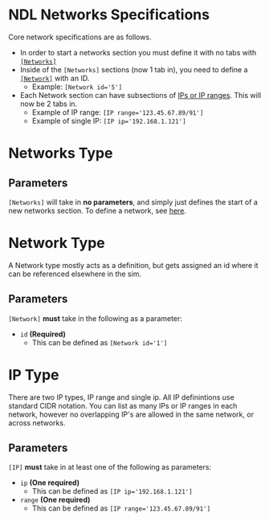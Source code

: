 # <a id="top"></a> NDL Networks Specifications

Core network specifications are as follows.

- In order to start a networks section you must define it with no tabs with [`[Networks]`](#networks-type)
- Inside of the `[Networks]` sections (now 1 tab in), you need to define a [`[Network]`](#network-type) with an ID.
  - Example: `[Network id='5']`
- Each Network section can have subsections of [IPs or IP ranges](#ip-type). This will now be 2 tabs in.
  - Example of IP range: `[IP range='123.45.67.89/91']`
  - Example of single IP: `[IP ip='192.168.1.121']`

# <a id="networks-type"></a> Networks Type

## Parameters

`[Networks]` will take in **no parameters**, and simply just defines the start of a new networks section. To  define a network, see [here](#network-type).

# <a id="network-type"></a> Network Type

A Network type mostly acts as a definition, but gets assigned an id where it can be referenced elsewhere in the sim.

## Parameters

`[Network]` **must** take in the following as a parameter:

- `id` **(Required)**
  - This can be defined as `[Network id='1']`

# <a id="ip-type"></a> IP Type

There are two IP types, IP range and single ip. All IP definintions use standard CIDR notation. You can list as many IPs or IP ranges in each network, however no overlapping IP's are allowed in the same network, or across networks.

## Parameters

`[IP]` **must** take in at least one of the following as parameters:

- `ip` **(One required)**
  - This can be defined as `[IP ip='192.168.1.121']`
- `range` **(One required)**
  - This can be defined as `[IP range='123.45.67.89/91']`

